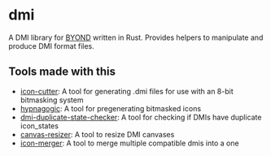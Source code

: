 # dmi

A DMI library for [BYOND] written in Rust. Provides helpers to manipulate and produce DMI format files.

[BYOND]: https://secure.byond.com/

## Tools made with this

* [icon-cutter](https://github.com/tgstation/icon-cutter): A tool for generating .dmi files for use with an 8-bit bitmasking system
* [hypnagogic](https://github.com/actioninja/hypnagogic): A tool for pregenerating bitmasked icons
* [dmi-duplicate-state-checker](https://github.com/spacestation13/dmi-duplicate-state-checker): A tool for checking if DMIs have duplicate icon_states
* [canvas-resizer](https://github.com/Rohesie/canvas-resizer/): A tool to resize DMI canvases
* [icon-merger](https://github.com/Rohesie/icon-merger): A tool to merge multiple compatible dmis into a one
